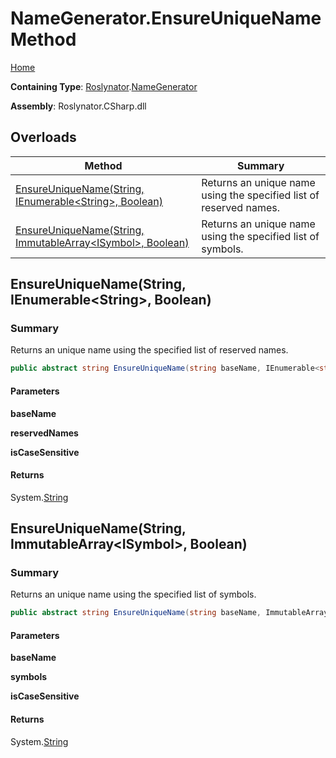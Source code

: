 # NameGenerator\.EnsureUniqueName Method

[Home](../../../README.md)

**Containing Type**: [Roslynator](../../README.md)\.[NameGenerator](../README.md)

**Assembly**: Roslynator\.CSharp\.dll

## Overloads

| Method | Summary |
| ------ | ------- |
| [EnsureUniqueName(String, IEnumerable\<String>, Boolean)](#Roslynator_NameGenerator_EnsureUniqueName_System_String_System_Collections_Generic_IEnumerable_System_String__System_Boolean_) | Returns an unique name using the specified list of reserved names\. |
| [EnsureUniqueName(String, ImmutableArray\<ISymbol>, Boolean)](#Roslynator_NameGenerator_EnsureUniqueName_System_String_System_Collections_Immutable_ImmutableArray_Microsoft_CodeAnalysis_ISymbol__System_Boolean_) | Returns an unique name using the specified list of symbols\. |

## EnsureUniqueName\(String, IEnumerable\<String>, Boolean\)<a name="Roslynator_NameGenerator_EnsureUniqueName_System_String_System_Collections_Generic_IEnumerable_System_String__System_Boolean_"></a>

### Summary

Returns an unique name using the specified list of reserved names\.

```csharp
public abstract string EnsureUniqueName(string baseName, IEnumerable<string> reservedNames, bool isCaseSensitive = true)
```

#### Parameters

**baseName**



**reservedNames**



**isCaseSensitive**



#### Returns

System\.[String](https://docs.microsoft.com/en-us/dotnet/api/system.string)

## EnsureUniqueName\(String, ImmutableArray\<ISymbol>, Boolean\)<a name="Roslynator_NameGenerator_EnsureUniqueName_System_String_System_Collections_Immutable_ImmutableArray_Microsoft_CodeAnalysis_ISymbol__System_Boolean_"></a>

### Summary

Returns an unique name using the specified list of symbols\.

```csharp
public abstract string EnsureUniqueName(string baseName, ImmutableArray<ISymbol> symbols, bool isCaseSensitive = true)
```

#### Parameters

**baseName**



**symbols**



**isCaseSensitive**



#### Returns

System\.[String](https://docs.microsoft.com/en-us/dotnet/api/system.string)

